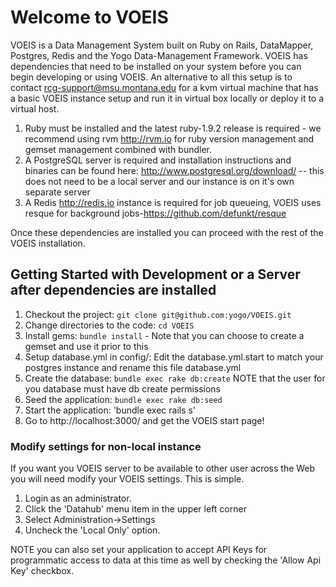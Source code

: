 # Welcome to VOEIS


VOEIS is a Data Management System built on Ruby on Rails, DataMapper, Postgres, Redis and the Yogo Data-Management Framework.  VOEIS has dependencies that need to be installed on your system before you can begin developing or using VOEIS.
An alternative to all this setup is to contact rcg-support@msu.montana.edu for a kvm virtual machine that has a basic VOEIS instance setup and run it in virtual box locally or deploy it to a virtual host.
  
1. Ruby must be installed and the latest ruby-1.9.2 release is required - we recommend using rvm http://rvm.io for ruby version management and gemset management combined with bundler.
2. A PostgreSQL server is required and installation instructions and binaries can be found here: http://www.postgresql.org/download/ -- this does not need to be a local server and our instance is on it's own separate  server
3. A Redis http://redis.io instance is required for job queueing, VOEIS uses resque for background jobs-https://github.com/defunkt/resque

Once these dependencies are installed you can proceed with the rest of the VOEIS installation.

## Getting Started with Development or a Server after dependencies are installed

1. Checkout the project:           `git clone git@github.com:yogo/VOEIS.git`
2. Change directories to the code: `cd VOEIS`
3. Install gems:                   `bundle install` - Note that you can choose to create a gemset and use it prior to this
4. Setup database.yml in config/:  Edit the database.yml.start to match your postgres instance and rename this file database.yml
5. Create the database:            `bundle exec rake db:create` NOTE that the user for you database must have db create permissions
6. Seed the application:           `bundle exec rake db:seed` 
7. Start the application:           'bundle exec rails s'
8. Go to http://localhost:3000/ and get the VOEIS start page!

### Modify settings for non-local instance

If you want you VOEIS server to be available to other user across the Web you will need modify your VOEIS settings.  This is simple.  
1. Login as an administrator. 
2. Click the 'Datahub' menu item in the upper left corner
3. Select Administration->Settings
4. Uncheck the 'Local Only' option.

NOTE you can also set your application to accept API Keys for programmatic access to data at this time as well by checking the 'Allow Api Key' checkbox.



